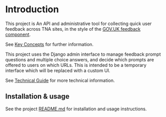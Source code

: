 # Introduction

This project is An API and administrative tool for collecting quick user feedback across TNA sites, in the style of the [GOV.UK feedback component](https://insidegovuk.blog.gov.uk/2022/03/28/making-the-gov-uk-feedback-component-more-accessible/).

See [Key Concepts](./key-concepts.md) for further information.

This project uses the Django admin interface to manage feedback prompt questions and multiple choice answers, and decide which prompts are offered to users on which URLs. This is intended to be a temporary interface which will be replaced with a custom UI.

See [Technical Guide](./technical-guide.md) for more technical information.

## Installation & usage

See the project [README.md](https://github.com/nationalarchives/ds-feedback/blob/main/README.md) for installation and usage instructions.

